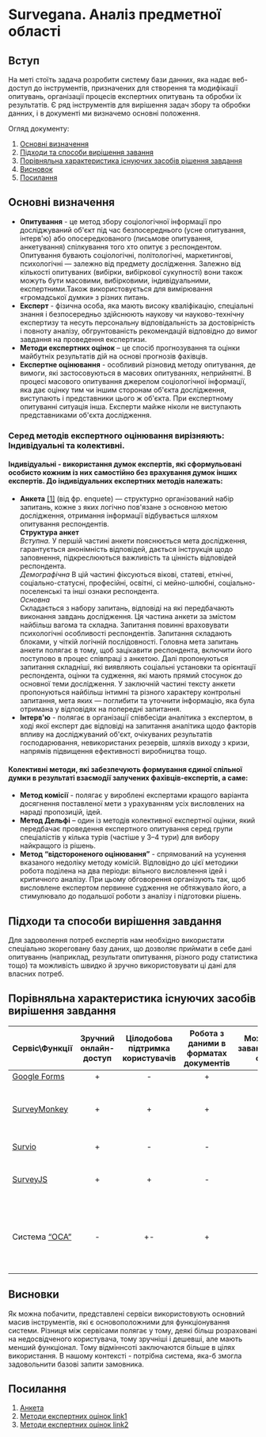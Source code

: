 # Survegana. Аналіз предметної області

## Вступ

На меті стоїть задача розробити систему бази данних, яка надає веб-доступ до інструментів, призначених для створення та модифікації опитувань, організації процесів експертних опитувань та обробки їх результатів. Є ряд інструментів для вирішення задач збору та обробки данних, і в документі ми визначемо основні положення.

Огляд документу:

1. [Основні визначення](https://github.com/NothingIsMatter/survegana/blob/master/docs/requirements/state-of-the-art.md#%D0%BE%D1%81%D0%BD%D0%BE%D0%B2%D0%BD%D1%96-%D0%B2%D0%B8%D0%B7%D0%BD%D0%B0%D1%87%D0%B5%D0%BD%D0%BD%D1%8F)
2. [Підходи та способи вирішення завання](https://github.com/NothingIsMatter/survegana/blob/master/docs/requirements/state-of-the-art.md#%D0%BF%D1%96%D0%B4%D1%85%D0%BE%D0%B4%D0%B8-%D1%82%D0%B0-%D1%81%D0%BF%D0%BE%D1%81%D0%BE%D0%B1%D0%B8-%D0%B2%D0%B8%D1%80%D1%96%D1%88%D0%B5%D0%BD%D0%BD%D1%8F-%D0%B7%D0%B0%D0%B2%D0%B4%D0%B0%D0%BD%D0%BD%D1%8F)
3. [Порівняльна характеристика існуючих засобів рішення завдання](https://github.com/NothingIsMatter/survegana/blob/master/docs/requirements/state-of-the-art.md#%D0%BF%D0%BE%D1%80%D1%96%D0%B2%D0%BD%D1%8F%D0%BB%D1%8C%D0%BD%D0%B0-%D1%85%D0%B0%D1%80%D0%B0%D0%BA%D1%82%D0%B5%D1%80%D0%B8%D1%81%D1%82%D0%B8%D0%BA%D0%B0-%D1%96%D1%81%D0%BD%D1%83%D1%8E%D1%87%D0%B8%D1%85-%D0%B7%D0%B0%D1%81%D0%BE%D0%B1%D1%96%D0%B2-%D0%B2%D0%B8%D1%80%D1%96%D1%88%D0%B5%D0%BD%D0%BD%D1%8F-%D0%B7%D0%B0%D0%B2%D0%B4%D0%B0%D0%BD%D0%BD%D1%8F)
4. [Висновок](https://github.com/NothingIsMatter/survegana/blob/master/docs/requirements/state-of-the-art.md#%D0%B2%D0%B8%D1%81%D0%BD%D0%BE%D0%B2%D0%BA%D0%B8)
5. [Посилання](https://github.com/NothingIsMatter/survegana/blob/master/docs/requirements/state-of-the-art.md#%D0%BF%D0%BE%D1%81%D0%B8%D0%BB%D0%B0%D0%BD%D0%BD%D1%8F)

## Основні визначення

- **Опитування** - це метод збору соціологічної інформації про досліджуваний об'єкт під час безпосереднього (усне опитування, інтерв'ю) або опосередкованого (письмове опитування, анкетування) спілкування того хто опитує з респондентом. Опитування бувають соціологічні, політологічні, маркетингові, психологічні — залежно від предмету дослідження. Залежно від кількості опитуваних (вибірки, вибіркової сукупності) вони також можуть бути масовими, вибірковими, індивідуальними, експертними.Також використовується для вимірювання «громадської думки» з різних питань.
- **Експерт** - фізична особа, яка мають високу кваліфікацію, спеціальні знання і безпосередньо здійснюють наукову чи науково-технічну експертизу та несуть персональну відповідальність за достовірність і повноту аналізу, обгрунтованість рекомендацій відповідно до вимог завдання на проведення експертизи.
- **Методи експертних оцінок** – це спосіб прогнозування та оцінки майбутніх результатів дій на основі прогнозів фахівців.
- **Експертне оцінювання** - особливий різновид методу опитування, де вимоги, які застосовуються в масових опитуваннях, неприйнятні. В процесі масового опитування джерелом соціологічної інформації, яка дає оцінку тим чи іншим сторонам об'єкта дослідження, виступають і представники цього ж об'єкта. При експертному опитуванні ситуація інша. Експерти майже ніколи не виступають представниками об'єкта дослідження.
### Серед методів експертного оцінювання вирізняють: Індивідуальні та колективні.
#### Індивідуальні - використання думок експертів, які сформульовані особисто кожним із них самостійно без врахування думок інших експертів. До індивідуальних експертних методів належать:
- **Анкета** [[1]](#Посилання) (від фр. enquete) — структурно організований набір запитань, кожне з яких логічно пов'язане з основною метою дослідження, отримання інформації відбувається шляхом опитування респондентів.\
**Структура анкет**\
*Вступна.*
У першій частині анкети пояснюється мета дослідження, гарантується анонімність відповідей, дається інструкція щодо заповнення, підкреслюються важливість та цінність відповідей респондента.\
*Демографічна*
В цій частині фіксуються вікові, статеві, етнічні, соціально-статусні, професійні, освітні, сі  мейно-шлюбні, соціально-поселенські та інші ознаки респондента.\
*Основна*   
Складається з набору запитань, відповіді на які передбачають виконання завдань дослідження. Ця частина анкети за змістом найбільш вагома та складна. Запитання повинні враховувати психологічні особливості респондентів. Запитання складають блоками, у чіткій логічній послідовності. Головна мета запитань анкети полягає в тому, щоб зацікавити респондента, включити його поступово в процес співпраці з анкетою. Далі пропонуються запитання складніші, які виявляють соціальні установки та орієнтації респондента, оцінки та судження, які мають прямий стосунок до основної теми дослідження. У заключній частині тексту анкети пропонуються найбільш інтимні та різного характеру контрольні запитання, мета яких — поглибити та уточнити інформацію, яка була отримана у відповідях на попередні запитання.
- **Інтерв'ю** - полягає в організації співбесіди аналітика з експертом, в ході якої експерт дає відповіді на запитання аналітика щодо факторів впливу на досліджуваний об'єкт, очікуваних результатів господарювання, невикористаних резервів, шляхів виходу з кризи, напрямів підвищення ефективності виробництва тощо.
#### Колективні методи, які забезпечують формування єдиної спільної думки в результаті взаємодії залучених фахівців-експертів, а саме:
- **Метод комісії** - полягає у вироблені експертами кращого варіанта досягнення поставленої мети з урахуванням усіх висловлених на нараді пропозицій, ідей.
- **Метод Дельфі** – один із методів колективної експертної оцінки, який передбачає проведення експертного опитування серед групи спеціалістів у кілька турів (частіше у 3–4 тури) для вибору найкращого із рішень. 
- **Метод “відстороненого оцінювання”** - спрямований на усунення вказаного недоліку методу комісій. Відповідно до цієї методики робота поділена на два періоди: вільного висловлення ідей і критичного аналізу. При цьому обговорення організують так, щоб висловлене експертом первинне судження не обтяжувало його, а стимулювало до подальшої роботи з аналізу і підготовки рішень.
## Підходи та способи вирішення завдання
Для задоволення потреб експертів нам необхідно використати спеціально зкореговану базу даних, що дозволяє приймати в себе дані опитуваннь (наприклад, результати опитування, різного роду статистика тощо) та можливість швидко й зручно використовувати ці дані для власних потреб.

## Порівняльна характеристика існуючих засобів вирішення завдання

|Сервіс\Функції|Зручний онлайн-доступ|Цілодобова підтримка користувачів|Робота з даними в форматах документів|Можливість завантажувати файли|Наявність таблиць\діаграм|Можливість розширення|Вартість|
|---|:---:|:---:|:---:|:---:|:---:|:---:|:---:|
|[Google Forms](https://www.google.com/intl/ru_ua/forms/about/)|+|-|+|+|+|+|0$-25$|
|[SurveyMonkey](https://ru.surveymonkey.com/)|+|+|+|+|+|+-|39€/99€ індивідуальні плани, бізнес плани 30€/70€|
|[Survio](https://www.survio.com/ru/)|+|-|-|-|+|+|0$/15$/33$/66$ щомісяця|
|[SurveyJS](https://surveyjs.io/)|+|+|-|+|+|+-|499$ SurveyJS Creator license|
|Система [“ОСА”](https://oca.com.ua/)|-|+-|+|-|+-|+-|0$, можливість найму для аналізу даних та масштабного опитування.|

## Висновки

Як можна побачити, представлені сервіси використовують основний масив інструментів, які є основоположними для функціонування системи. Різниця між сервісами полягає у тому, деякі більш розраховані на недосвідченого користувача, тому зручніші і дешевші, але мають менший функціонал. Тому відміннсоті заключаются більше в цілях використання. В нашому контексті - потрібна система, яка-б змогла задовольнити базові запити замовника.

## Посилання
1. [Анкета](#Анкета) 
2. [Методи експертних оцінок link1](https://github.com/NothingIsMatter/survegana/blob/master/docs/requirements/state-of-the-art.md#%D1%96%D0%BD%D0%B4%D0%B8%D0%B2%D1%96%D0%B4%D1%83%D0%B0%D0%BB%D1%8C%D0%BD%D1%96---%D0%B2%D0%B8%D0%BA%D0%BE%D1%80%D0%B8%D1%81%D1%82%D0%B0%D0%BD%D0%BD%D1%8F-%D0%B4%D1%83%D0%BC%D0%BE%D0%BA-%D0%B5%D0%BA%D1%81%D0%BF%D0%B5%D1%80%D1%82%D1%96%D0%B2-%D1%8F%D0%BA%D1%96-%D1%81%D1%84%D0%BE%D1%80%D0%BC%D1%83%D0%BB%D1%8C%D0%BE%D0%B2%D0%B0%D0%BD%D1%96-%D0%BE%D1%81%D0%BE%D0%B1%D0%B8%D1%81%D1%82%D0%BE-%D0%BA%D0%BE%D0%B6%D0%BD%D0%B8%D0%BC-%D1%96%D0%B7-%D0%BD%D0%B8%D1%85-%D1%81%D0%B0%D0%BC%D0%BE%D1%81%D1%82%D1%96%D0%B9%D0%BD%D0%BE-%D0%B1%D0%B5%D0%B7-%D0%B2%D1%80%D0%B0%D1%85%D1%83%D0%B2%D0%B0%D0%BD%D0%BD%D1%8F-%D0%B4%D1%83%D0%BC%D0%BE%D0%BA-%D1%96%D0%BD%D1%88%D0%B8%D1%85-%D0%B5%D0%BA%D1%81%D0%BF%D0%B5%D1%80%D1%82%D1%96%D0%B2-%D0%B4%D0%BE-%D1%96%D0%BD%D0%B4%D0%B8%D0%B2%D1%96%D0%B4%D1%83%D0%B0%D0%BB%D1%8C%D0%BD%D0%B8%D1%85-%D0%B5%D0%BA%D1%81%D0%BF%D0%B5%D1%80%D1%82%D0%BD%D0%B8%D1%85-%D0%BC%D0%B5%D1%82%D0%BE%D0%B4%D1%96%D0%B2-%D0%BD%D0%B0%D0%BB%D0%B5%D0%B6%D0%B0%D1%82%D1%8C)
3. [Методи експертних оцінок link2](https://github.com/NothingIsMatter/survegana/blob/master/docs/requirements/state-of-the-art.md#%D0%BA%D0%BE%D0%BB%D0%B5%D0%BA%D1%82%D0%B8%D0%B2%D0%BD%D1%96-%D0%BC%D0%B5%D1%82%D0%BE%D0%B4%D0%B8-%D1%8F%D0%BA%D1%96-%D0%B7%D0%B0%D0%B1%D0%B5%D0%B7%D0%BF%D0%B5%D1%87%D1%83%D1%8E%D1%82%D1%8C-%D1%84%D0%BE%D1%80%D0%BC%D1%83%D0%B2%D0%B0%D0%BD%D0%BD%D1%8F-%D1%94%D0%B4%D0%B8%D0%BD%D0%BE%D1%97-%D1%81%D0%BF%D1%96%D0%BB%D1%8C%D0%BD%D0%BE%D1%97-%D0%B4%D1%83%D0%BC%D0%BA%D0%B8-%D0%B2-%D1%80%D0%B5%D0%B7%D1%83%D0%BB%D1%8C%D1%82%D0%B0%D1%82%D1%96-%D0%B2%D0%B7%D0%B0%D1%94%D0%BC%D0%BE%D0%B4%D1%96%D1%97-%D0%B7%D0%B0%D0%BB%D1%83%D1%87%D0%B5%D0%BD%D0%B8%D1%85-%D1%84%D0%B0%D1%85%D1%96%D0%B2%D1%86%D1%96%D0%B2-%D0%B5%D0%BA%D1%81%D0%BF%D0%B5%D1%80%D1%82%D1%96%D0%B2-%D0%B0-%D1%81%D0%B0%D0%BC%D0%B5)  
